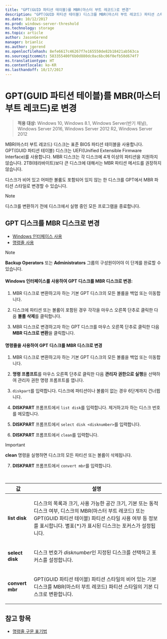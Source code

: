 ```yaml
---
title: "GPT(GUID 파티션 테이블)를 MBR(마스터 부트 레코드)로 변경"
description: "GPT(GUID 파티션 테이블) 디스크를 MBR(마스터 부트 레코드) 파티션 스타일 디스크로 변경하는 방법을 설명합니다."
ms.date: 10/12/2017
ms.prod: windows-server-threshold
ms.technology: storage
ms.topic: article
author: JasonGerend
manager: brianlic
ms.author: jgerend
ms.openlocfilehash: 8efe6617c46267f7e165550de82b18421ab563ca
ms.sourcegitcommit: 583355400f6b0d880dc0ac6bc06f0efb50d674f7
ms.translationtype: HT
ms.contentlocale: ko-KR
ms.lasthandoff: 10/17/2017
---
```

# <a name="change-a-guid-partition-table-gpt-disk-into-a-master-boot-record-mbr-disk"></a>GPT(GUID 파티션 테이블)를 MBR(마스터 부트 레코드)로 변경

> **적용 대상:** Windows 10, Windows 8.1, Windows Server(반기 채널), Windows Server 2016, Windows Server 2012 R2, Windows Server 2012

MBR(마스터 부트 레코드) 디스크는 표준 BIOS 파티션 테이블을 사용합니다. GPT(GUID 파티션 테이블) 디스크는 UEFI(Unified Extensible Firmware Interface)를 사용합니다. MBR 디스크는 각 디스크에 4개 이상의 파티션을 지원하지 않습니다. 2TB(테라바이트)보다 큰 디스크에 대해서는 MBR 파티션 메서드를 권장하지 않습니다.

디스크가 비어 있고 어떠한 볼륨도 포함되어 있지 않는 한 디스크를 GPT에서 MBR 파티션 스타일로 변경할 수 있습니다.

> [!NOTE]
> 디스크를 변환하기 전에 디스크에서 실행 중인 모든 프로그램을 종료합니다.

<a name="changing-a-gpt-disk-into-an-mbr-disk"></a>GPT 디스크를 MBR 디스크로 변경
-------------------------------------------------------

-   [Windows 인터페이스 사용](#BKMK_WINUI)
-   [명령줄 사용](#BKMK_CMD)

> [!NOTE]
> **Backup Operators** 또는 **Administrators** 그룹의 구성원이어야 이 단계를 완료할 수 있습니다.

 <a id="BKMK_WINUI"></a>
#### <a name="to-change-a-gpt-disk-into-an-mbr-disk-using-the-windows-interface"></a>Windows 인터페이스를 사용하여 GPT 디스크를 MBR 디스크로 변경:

1.  MBR 디스크로 변환하고자 하는 기본 GPT 디스크의 모든 볼륨을 백업 또는 이동합니다.

2.  디스크에 파티션 또는 볼륨이 포함된 경우 각각을 마우스 오른쪽 단추로 클릭한 다음 **볼륨 삭제**를 클릭합니다.

3.  MBR 디스크로 변경하고자 하는 GPT 디스크를 마우스 오른쪽 단추로 클릭한 다음 **MBR 디스크로 변환**을 클릭합니다.

 <a id="BKMK_CMD"></a>
#### <a name="to-change-a-gpt-disk-into-an-mbr-disk-using-a-command-line"></a>명령줄을 사용하여 GPT 디스크를 MBR 디스크로 변경

1.  MBR 디스크로 변환하고자 하는 기본 GPT 디스크의 모든 볼륨을 백업 또는 이동합니다.

2.  **명령 프롬프트**를 마우스 오른쪽 단추로 클릭한 다음 **관리자 권한으로 실행**을 선택하여 관리자 권한 명령 프롬프트를 엽니다.

3. `diskpart`를 입력합니다. 디스크에 파티션이나 볼륨이 없는 경우 6단계까지 건너뜁니다.

4.  **DISKPART** 프롬프트에서 `list disk`를 입력합니다. 제거하고자 하는 디스크 번호를 메모합니다.

5.  **DISKPART** 프롬프트에서 `select disk <disknumber>`를 입력합니다.

6.  **DISKPART** 프롬프트에서 `clean`를 입력합니다.

> [!IMPORTANT]
> **clean** 명령을 실행하면 디스크의 모든 파티션 또는 볼륨이 삭제됩니다.

7.  **DISKPART** 프롬프트에서 `convert mbr`를 입력합니다.

<br />

| 값 | 설명 |
| --- | --- |
| <p>**list disk**</p> | <p>디스크의 목록과 크기, 사용 가능한 공간 크기, 기본 또는 동적 디스크 여부, 디스크의 MBR(마스터 부트 레코드) 또는 GPT(GUID 파티션 테이블) 파티션 스타일 사용 여부 등 정보를 표시합니다. 별표(*)가 표시된 디스크는 포커스가 설정됩니다.</p> |
| <p>**select disk**</p> | <p>디스크 번호가 <em>disknumber</em>인 지정된 디스크를 선택하고 포커스를 설정합니다.</p> | <p>**clean**</p> | <p>포커스가 설정된 디스크에서 모든 파티션 또는 볼륨을 삭제합니다.</p> |
| <p>**convert mbr**</p> | <p>GPT(GUID 파티션 테이블) 파티션 스타일의 비어 있는 기본 디스크를 MBR(마스터 부트 레코드) 파티션 스타일의 기본 디스크로 변환합니다.</p>

## <a name="see-also"></a>참고 항목

-   [명령줄 구문 표기법](https://technet.microsoft.com/library/cc742449(v=ws.11).aspx)


